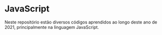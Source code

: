 # JavaScript
Neste repositório estão diversos códigos aprendidos ao longo deste ano de 2021, principalmente na linguagem JavaScript.
